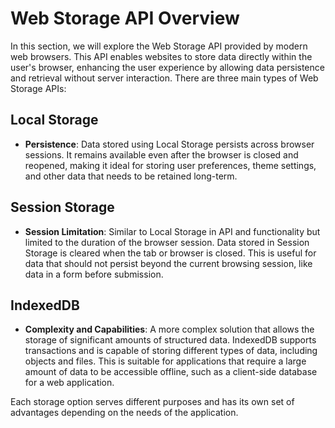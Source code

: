 # Web Storage API Overview

In this section, we will explore the Web Storage API provided by modern web browsers. This API enables websites to store data directly within the user's browser, enhancing the user experience by allowing data persistence and retrieval without server interaction. There are three main types of Web Storage APIs:

## Local Storage

- **Persistence**: Data stored using Local Storage persists across browser sessions. It remains available even after the browser is closed and reopened, making it ideal for storing user preferences, theme settings, and other data that needs to be retained long-term.

## Session Storage

- **Session Limitation**: Similar to Local Storage in API and functionality but limited to the duration of the browser session. Data stored in Session Storage is cleared when the tab or browser is closed. This is useful for data that should not persist beyond the current browsing session, like data in a form before submission.

## IndexedDB

- **Complexity and Capabilities**: A more complex solution that allows the storage of significant amounts of structured data. IndexedDB supports transactions and is capable of storing different types of data, including objects and files. This is suitable for applications that require a large amount of data to be accessible offline, such as a client-side database for a web application.

Each storage option serves different purposes and has its own set of advantages depending on the needs of the application.
